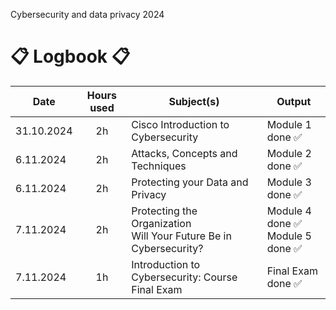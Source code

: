 Cybersecurity and data privacy 2024

# :clipboard: **Logbook** :clipboard:

| Date  | Hours used | Subject(s)  | Output |
| ------------- |     :---:      | ------------- | ------------- |
| 31.10.2024  | 2h  | Cisco Introduction to Cybersecurity  | Module 1 done :white_check_mark: |
| 6.11.2024  | 2h  | Attacks, Concepts and Techniques | Module 2 done :white_check_mark: |
| 6.11.2024  | 2h  | Protecting your Data and Privacy | Module 3 done :white_check_mark: |
| 7.11.2024  | 2h  | Protecting the Organization<br>Will Your Future Be in Cybersecurity? | Module 4 done :white_check_mark:<br>Module 5 done :white_check_mark: |
| 7.11.2024  | 1h  | Introduction to Cybersecurity: Course Final Exam | Final Exam done :white_check_mark: |
